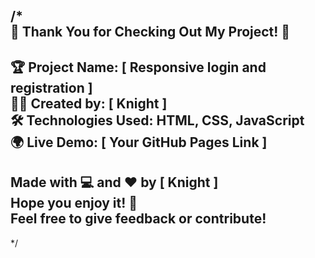 /*  
  🌟 Thank You for Checking Out My Project! 🌟  
  --------------------------------------------------  
  🏆 Project Name: [ Responsive login and registration ]  
  👨‍💻 Created by: [ Knight ]  
  🛠️ Technologies Used: HTML, CSS, JavaScript  
  🌍 Live Demo: [ Your GitHub Pages Link ]  
  --------------------------------------------------  
  Made with 💻 and ❤️ by [ Knight ]  
  Hope you enjoy it! 🚀  
  Feel free to give feedback or contribute!  
  --------------------------------------------------  
*/